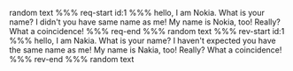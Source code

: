 random text
%%% req-start id:1 %%%
hello, I am Nokia. What is your name?
I didn't you have same name as me! My name is Nokia, too!
Really? What a coincidence!
%%% req-end %%%
random text
%%% rev-start id:1 %%%
hello, I am Nakia. What is your name?
I haven't expected you have the same name as me! My name is Nakia, too!
Really? What a coincidence!
%%% rev-end %%%
random text
